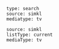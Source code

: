 ```zoro
type: search 
source: simkl
mediatype: tv
```
```zoro
source: simkl
listType: current
mediaType: tv 
```